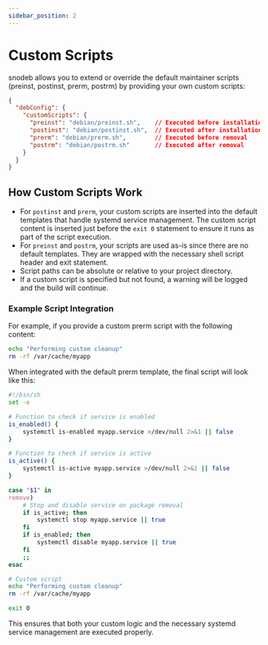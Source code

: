 ```yaml
---
sidebar_position: 2
---
```


# Custom Scripts

snodeb allows you to extend or override the default maintainer scripts (preinst, postinst, prerm, postrm) by providing your own custom scripts:

```json
{
  "debConfig": {
    "customScripts": {
      "preinst": "debian/preinst.sh",    // Executed before installation
      "postinst": "debian/postinst.sh",  // Executed after installation
      "prerm": "debian/prerm.sh",        // Executed before removal
      "postrm": "debian/postrm.sh"       // Executed after removal
    }
  }
}
```

## How Custom Scripts Work

- For `postinst` and `prerm`, your custom scripts are inserted into the default templates that handle systemd service management. The custom script content is inserted just before the `exit 0` statement to ensure it runs as part of the script execution.
- For `preinst` and `postrm`, your scripts are used as-is since there are no default templates. They are wrapped with the necessary shell script header and exit statement.
- Script paths can be absolute or relative to your project directory.
- If a custom script is specified but not found, a warning will be logged and the build will continue.

### Example Script Integration

For example, if you provide a custom prerm script with the following content:

```bash
echo "Performing custom cleanup"
rm -rf /var/cache/myapp
```

When integrated with the default prerm template, the final script will look like this:

```bash
#!/bin/sh
set -e

# Function to check if service is enabled
is_enabled() {
    systemctl is-enabled myapp.service >/dev/null 2>&1 || false
}

# Function to check if service is active
is_active() {
    systemctl is-active myapp.service >/dev/null 2>&1 || false
}

case "$1" in
remove)
    # Stop and disable service on package removal
    if is_active; then
        systemctl stop myapp.service || true
    fi
    if is_enabled; then
        systemctl disable myapp.service || true
    fi
    ;;
esac

# Custom script
echo "Performing custom cleanup"
rm -rf /var/cache/myapp

exit 0
```

This ensures that both your custom logic and the necessary systemd service management are executed properly.
